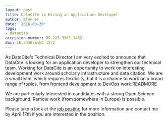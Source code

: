 ```yaml
---
layout: post
title: DataCite is Hiring an Application Developer
author: mfenner
date: '2016-03-30'
tags:
- datacite
accession_number: MS-223-3362-1432
doi: 10.5438/msk0-15r2
---
```

As DataCite's Technical Director I am very excited to announce that DataCite is looking for an application developer to strengthen our technical team. Working for DataCite is an opportunity to work on interesting development work around scholarly infrastructure and data citation. We are a small team, which requires flexibility, but it is a chance to work on a broad range of topics, from frontend development to DevOps work.READMORE

We are particularly interested in candidates with a strong Open Science background. Remote work (from somewhere in Europe) is possible.

Please take a look at the [job posting](https://www.datacite.org/about-datacite/job-opportunities) for more information and contact me by April 17th if you are interested in the position.
